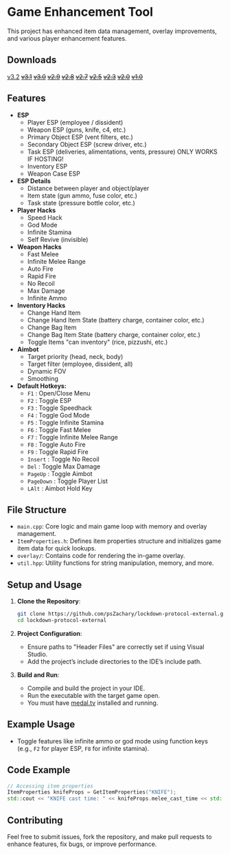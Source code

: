 # Game Enhancement Tool

This project has enhanced item data management, overlay improvements, and various player enhancement features.

## Downloads
[v3.2](https://www.unknowncheats.me/forum/downloads.php?do=file&id=47966)
~~[v3.1](https://www.unknowncheats.me/forum/downloads.php?do=file&id=47870)~~
~~[v3.0](https://www.unknowncheats.me/forum/downloads.php?do=file&id=47761)~~
~~[v2.9](https://www.unknowncheats.me/forum/downloads.php?do=file&id=47725)~~
~~[v2.8](https://www.unknowncheats.me/forum/downloads.php?do=file&id=47693)~~
~~[v2.7](https://www.unknowncheats.me/forum/downloads.php?do=file&id=47597)~~
~~[v2.5](https://www.unknowncheats.me/forum/downloads.php?do=file&id=47504)~~
~~[v2.3](https://www.unknowncheats.me/forum/downloads.php?do=file&id=47384)~~
~~[v2.0](https://www.unknowncheats.me/forum/downloads.php?do=file&id=47333)~~
~~[v1.0](https://www.unknowncheats.me/forum/downloads.php?do=file&id=47283)~~

## Features
- **ESP**
   - Player ESP (employee / dissident)
   - Weapon ESP (guns, knife, c4, etc.)
   - Primary Object ESP (vent filters, etc.)
   - Secondary Object ESP (screw driver, etc.)
   - Task ESP (deliveries, alimentations, vents, pressure) ONLY WORKS IF HOSTING!
   - Inventory ESP
   - Weapon Case ESP
- **ESP Details**
   - Distance between player and object/player
   - Item state (gun ammo, fuse color, etc.)
   - Task state (pressure bottle color, etc.)
- **Player Hacks**
   - Speed Hack
   - God Mode
   - Infinite Stamina
   - Self Revive (invisible)
- **Weapon Hacks**
   - Fast Melee
   - Infinite Melee Range
   - Auto Fire
   - Rapid Fire
   - No Recoil
   - Max Damage
   - Infinite Ammo
- **Inventory Hacks**
   - Change Hand Item
   - Change Hand Item State (battery charge, container color, etc.)
   - Change Bag Item
   - Change Bag Item State (battery charge, container color, etc.)
   - Toggle Items "can inventory" (rice, pizzushi, etc.)
- **Aimbot**
   - Target priority (head, neck, body)
   - Target filter (employee, dissident, all)
   - Dynamic FOV
   - Smoothing
- **Default Hotkeys:**
   - `F1` : Open/Close Menu
   - `F2` : Toggle ESP
   - `F3` : Toggle Speedhack
   - `F4` : Toggle God Mode
   - `F5` : Toggle Infinite Stamina
   - `F6` : Toggle Fast Melee
   - `F7` : Toggle Infinite Melee Range
   - `F8` : Toggle Auto Fire
   - `F9` : Toggle Rapid Fire
   - `Insert` : Toggle No Recoil
   - `Del` : Toggle Max Damage
   - `PageUp` : Toggle Aimbot
   - `PageDown` : Toggle Player List
   - `LAlt` : Aimbot Hold Key

## File Structure
- `main.cpp`: Core logic and main game loop with memory and overlay management.
- `ItemProperties.h`: Defines item properties structure and initializes game item data for quick lookups.
- `overlay/`: Contains code for rendering the in-game overlay.
- `util.hpp`: Utility functions for string manipulation, memory, and more.

## Setup and Usage
1. **Clone the Repository**:
   ```bash
   git clone https://github.com/psZachary/lockdown-protocol-external.git
   cd lockdown-protocol-external
   ```

2. **Project Configuration**:
   - Ensure paths to "Header Files" are correctly set if using Visual Studio.
   - Add the project’s include directories to the IDE’s include path.

3. **Build and Run**:
   - Compile and build the project in your IDE.
   - Run the executable with the target game open.
   - You must have [medal.tv](https://medal.tv/) installed and running.

## Example Usage
- Toggle features like infinite ammo or god mode using function keys (e.g., `F2` for player ESP, `F8` for infinite stamina).

## Code Example
```cpp
// Accessing item properties
ItemProperties knifeProps = GetItemProperties("KNIFE");
std::cout << "KNIFE cast time: " << knifeProps.melee_cast_time << std::endl;
```

## Contributing
Feel free to submit issues, fork the repository, and make pull requests to enhance features, fix bugs, or improve performance.
